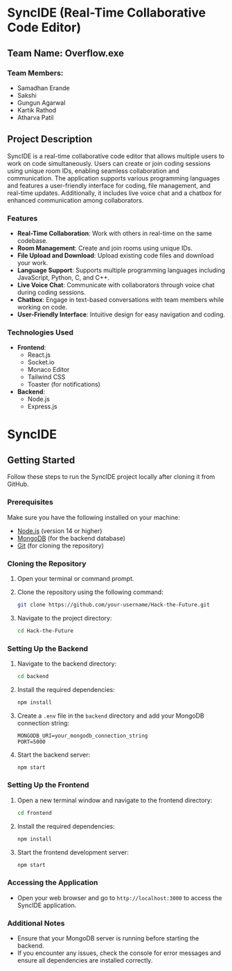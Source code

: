 # SyncIDE (Real-Time Collaborative Code Editor)

## Team Name: Overflow.exe

### Team Members:
- Samadhan Erande
- Sakshi
- Gungun Agarwal
- Kartik Rathod
- Atharva Patil

## Project Description
SyncIDE is a real-time collaborative code editor that allows multiple users to work on code simultaneously. Users can create or join coding sessions using unique room IDs, enabling seamless collaboration and communication. The application supports various programming languages and features a user-friendly interface for coding, file management, and real-time updates. Additionally, it includes live voice chat and a chatbox for enhanced communication among collaborators.

### Features
- **Real-Time Collaboration**: Work with others in real-time on the same codebase.
- **Room Management**: Create and join rooms using unique IDs.
- **File Upload and Download**: Upload existing code files and download your work.
- **Language Support**: Supports multiple programming languages including JavaScript, Python, C, and C++.
- **Live Voice Chat**: Communicate with collaborators through voice chat during coding sessions.
- **Chatbox**: Engage in text-based conversations with team members while working on code.
- **User-Friendly Interface**: Intuitive design for easy navigation and coding.

### Technologies Used
- **Frontend**:
  - React.js
  - Socket.io
  - Monaco Editor
  - Tailwind CSS
  - Toaster (for notifications)
- **Backend**:
  - Node.js
  - Express.js


# SyncIDE

## Getting Started

Follow these steps to run the SyncIDE project locally after cloning it from GitHub.

### Prerequisites

Make sure you have the following installed on your machine:

- [Node.js](https://nodejs.org/) (version 14 or higher)
- [MongoDB](https://www.mongodb.com/) (for the backend database)
- [Git](https://git-scm.com/) (for cloning the repository)

### Cloning the Repository

1. Open your terminal or command prompt.
2. Clone the repository using the following command:

   ```bash
   git clone https://github.com/your-username/Hack-the-Future.git
   ```

3. Navigate to the project directory:

   ```bash
   cd Hack-the-Future
   ```

### Setting Up the Backend

1. Navigate to the backend directory:

   ```bash
   cd backend
   ```

2. Install the required dependencies:

   ```bash
   npm install
   ```

3. Create a `.env` file in the `backend` directory and add your MongoDB connection string:

   ```plaintext
   MONGODB_URI=your_mongodb_connection_string
   PORT=5000
   ```

4. Start the backend server:

   ```bash
   npm start
   ```

### Setting Up the Frontend

1. Open a new terminal window and navigate to the frontend directory:

   ```bash
   cd frontend
   ```

2. Install the required dependencies:

   ```bash
   npm install
   ```

3. Start the frontend development server:

   ```bash
   npm start
   ```

### Accessing the Application

- Open your web browser and go to `http://localhost:3000` to access the SyncIDE application.

### Additional Notes

- Ensure that your MongoDB server is running before starting the backend.
- If you encounter any issues, check the console for error messages and ensure all dependencies are installed correctly.
